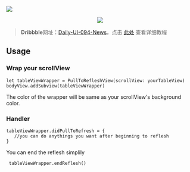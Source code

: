 <p>
  <img src='https://ww2.sinaimg.cn/large/006y8lVagw1fblmfrhb5oj30m505k0t4.jpg'>
</p>

<p align='center'>
  <img src='https://d13yacurqjgara.cloudfront.net/users/141880/screenshots/2542648/dailyui-094.gif'>
</p>

> **Dribbble**网址：[Daily-UI-094-News](https://dribbble.com/shots/2542648-Daily-UI-094-News)，点击 [此处](https://github.com/cbangchen/CBPullToReflesh/wiki) 查看详细教程

## Usage

### Wrap your scrollView

``` 
let tableViewWrapper = PullToRefleshView(scrollView: yourTableView)
bodyView.addSubview(tableViewWrapper)
```
The color of the wrapper will be same as your scrollView's background color.


### Handler

``` 
tableViewWrapper.didPullToRefresh = {
   //you can do anythings you want after beginning to reflesh
}
```
You can end the reflesh simplily 

```
 tableViewWrapper.endReflesh()
```


